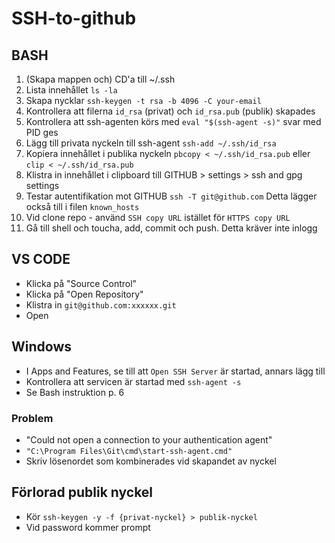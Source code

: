 # SSH-to-github

## BASH

1. (Skapa mappen och) CD'a till ~/.ssh
2. Lista innehållet ```ls -la```
1. Skapa nycklar ```ssh-keygen -t rsa -b 4096 -C your-email```
1. Kontrollera att filerna ```id_rsa``` (privat) och ```id_rsa.pub``` (publik) skapades
1. Kontrollera att ssh-agenten körs med ```eval "$(ssh-agent -s)"``` svar med PID ges
1. Lägg till privata nyckeln till ssh-agent ```ssh-add ~/.ssh/id_rsa```
1. Kopiera innehållet i publika nyckeln ```pbcopy < ~/.ssh/id_rsa.pub``` eller ```clip < ~/.ssh/id_rsa.pub```
1. Klistra in innehållet i clipboard till GITHUB > settings > ssh and gpg settings
1. Testar autentifikation mot GITHUB ```ssh -T git@github.com``` Detta lägger också till i filen ```known_hosts```
1. Vid clone repo - använd ```SSH copy URL``` istället för ```HTTPS copy URL```
1. Gå till shell och toucha, add, commit och push. Detta kräver inte inlogg

## VS CODE

* Klicka på "Source Control"
* Klicka på "Open Repository"
* Klistra in ```git@github.com:xxxxxx.git```
* Open

## Windows

* I Apps and Features, se till att ```Open SSH Server``` är startad, annars lägg till
* Kontrollera att servicen är startad med ```ssh-agent -s```
* Se Bash instruktion p. 6

### Problem

* "Could not open a connection to your authentication agent"
* ```"C:\Program Files\Git\cmd\start-ssh-agent.cmd"``` 
* Skriv lösenordet som kombinerades vid skapandet av nyckel

## Förlorad publik nyckel

* Kör ```ssh-keygen -y -f {privat-nyckel} > publik-nyckel```
* Vid password kommer prompt
